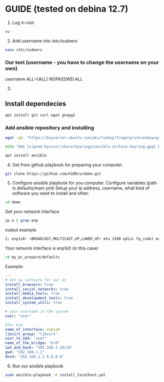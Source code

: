 # GUIDE (tested on debina 12.7)

1. Log in root
```bash
su -
```

2. Add username into /etc/sudoers
```bash 
nano /etc/sudoers
```
### Our text (username - you have to change the username on your own)
username ALL=(ALL) NOPASSWD:ALL

3.
## Install dependecies 
```bash
apt install git curl wget gnupg2
```
  ### Add ansible repository and installing
```bash
wget -qO- "https://keyserver.ubuntu.com/pks/lookup?fingerprint=on&op=get&search=0x6125E2A8C77F2818FB7BD15B93C4A3FD7BB9C367" | gpg --dearmor | sudo tee /usr/share/keyrings/ansible-archive-keyring.gpg > /dev/null
```
```bash
echo "deb [signed-by=/usr/share/keyrings/ansible-archive-keyring.gpg] http://ppa.launchpad.net/ansible/ansible/ubuntu jammy main" | sudo tee /etc/apt/sources.list.d/ansible.list
```
```bash
apt install ansible
```

4. Get from github playbook for preparing your computer.
```bash
git clone https://github.com/k109ru/demo.git
``` 

5. Configure ansible playbook for you computer.
   Configure variables (path is defaults/main.yml)
Setup your ip address, username, what kind of software you want to install and other.
```bash
cd demo
```

Get your network interface
```bash
ip a | grep enp
```
output example
``` bash 
2: enp1s0: <BROADCAST,MULTICAST,UP,LOWER_UP> mtu 1500 qdisc fq_codel master br0 state UP group default qlen 1000
```
Your network interface is enp1s0 (in this case)

```bash
cd my_pc_prepare/defaults
```
Example:
```yml
---
# Set up software for our pc
install_browsers: true
install_social_networks: true
install_media_tools: true
install_development_tools: true
install_system_utils: true

# your username in the system 
user: "user"

#for kvm
name_of_interface: enp1s0
libvirt_group: "libvirt"
user_to_add: "user"
name_of_the_bridge: "br0"
ip4_and_mask: "192.168.1.10/24"
gw4: "192.168.1.1"
dns4: "192.168.1.1 8.8.8.8"
```

6. Run our ansible playbook  
```bash
sudo ansible-playbook -K install_localhost.yml
``` 